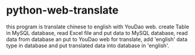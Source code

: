 # python-web-translate
this program is translate chinese to english with YouDao web.      create Table in MySQL database,     read Excel file and put data to MySQL database,     read data from database an put to YouDao web for translate,     add 'english' data type in database and put translated data into database in 'english'. 
